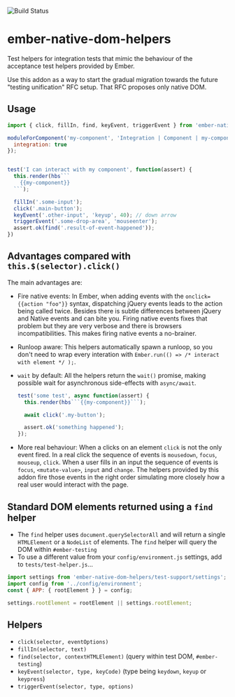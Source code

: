 ![Build Status](https://travis-ci.org/cibernox/ember-native-dom-helpers.svg?branch=master)

# ember-native-dom-helpers

Test helpers for integration tests that mimic the behaviour of the acceptance test
helpers provided by Ember.

Use this addon as a way to start the gradual migration towards the future "testing unification" RFC setup. That RFC proposes only native DOM.

## Usage

```js
import { click, fillIn, find, keyEvent, triggerEvent } from 'ember-native-dom-helpers/test-support/helpers';

moduleForComponent('my-component', 'Integration | Component | my-component', {
  integration: true
});


test('I can interact with my component', function(assert) {
  this.render(hbs```
    {{my-component}}
  ```);

  fillIn('.some-input');
  click('.main-button');
  keyEvent('.other-input', 'keyup', 40); // down arrow
  triggerEvent('.some-drop-area', 'mouseenter');
  assert.ok(find('.result-of-event-happened'));
})
```

## Advantages compared with `this.$(selector).click()`

The main advantages are:

- Fire native events: In Ember, when adding events with the `onclick={{action "foo"}}` syntax, 
  dispatching jQuery events leads to the action being called twice. Besides there is subtle 
  differences between jQuery and Native events and can bite you. Firing native events fixes
  that problem but they are very verbose and there is browsers incompatibilities.
  This makes firing native events a no-brainer.

- Runloop aware: This helpers automatically spawn a runloop, so you don't need to wrap
  every interation with `Ember.run(() => /* interact with element */ );`. 

- `wait` by default: All the helpers return the `wait()` promise, making possible wait
  for asynchronous side-effects with `async/await`.

  ```js
  test('some test', async function(assert) {
    this.render(hbs```{{my-component}}```);

    await click('.my-button');

    assert.ok('something happened');
  });
  ```

- More real behaviour: When a clicks on an element `click` is not the only event fired. In a 
  real click the sequence of events is `mousedown`, `focus`, `mouseup`, `click`. When a user
  fills in an input the sequence of events is `focus`, `<mutate-value>`, `input` and `change`.
  The helpers provided by this addon fire those events in the right order simulating more 
  closely how a real user would interact with the page.

## Standard DOM elements returned using a `find` helper

- The `find` helper uses `document.querySelectorAll` and will return a single `HTMLElement`
  or a `NodeList` of elements. The `find` helper will query the DOM within `#ember-testing`
- To use a different value from your `config/environment.js` settings, add to `tests/test-helper.js`…

```js
import settings from 'ember-native-dom-helpers/test-support/settings';
import config from '../config/environment';
const { APP: { rootElement } } = config;

settings.rootElement = rootElement || settings.rootElement;
```

## Helpers

- `click(selector, eventOptions)`
- `fillIn(selector, text)`
- `find(selector, contextHTMLElement)` (query within test DOM, `#ember-testing`)
- `keyEvent(selector, type, keyCode)` (type being `keydown`, `keyup` or `keypress`)
- `triggerEvent(selector, type, options)`

